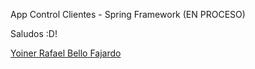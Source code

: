App Control Clientes - Spring Framework (EN PROCESO)

Saludos :D!

[Yoiner Rafael Bello Fajardo](https://www.linkedin.com/in/yoinerbello/)
